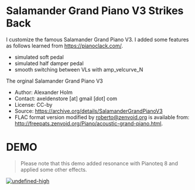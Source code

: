 # Salamander Grand Piano V3 Strikes Back
I customize the famous Salamander Grand Piano V3. I added some features as follows learned from https://pianoclack.com/.
- simulated soft pedal
- simulated half damper pedal
- smooth switching between VLs with amp_velcurve_N

The orginal Salamander Grand Piano V3
- Author: Alexander Holm
- Contact: axeldenstore [at] gmail [dot] com
- License: CC-by
- Source: https://archive.org/details/SalamanderGrandPianoV3  
- FLAC format version modified by roberto@zenvoid.org is available from: http://freepats.zenvoid.org/Piano/acoustic-grand-piano.html.

# DEMO
> Please note that this demo added resonance with Pianoteq 8 and applied some other effects.

[![undefined-high](https://github.com/0eq00/SalamanderStrikesBack/assets/90118026/34ed28c4-c8a8-4e2f-8fe7-89b26b69e679)](https://player.vimeo.com/video/892538372)

